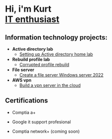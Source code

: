 <h1>Hi, i'm Kurt <br/><a href="https">IT enthusiast</a>

<h2> Information technology projects:</h2>

- <b>Active directory lab</b>
  - [Setting up Active directory home lab](https://github.com/KurtRoepke/Active-Directory-Lab)
- <b>Rebuild profile lab</b>
  - [Corrupted profile rebuild](https://github.com/KurtRoepke/Rebuild-profile) 
- <b>File server</b>
  - [Create a file server Windows server 2022](https://github.com/KurtRoepke/File-Server-Setup)
- <b>AWS vpn</b>
  - [Build a vpn server in the cloud](https://github.com/KurtRoepke/AWS-vpn-)
<!--- <b>next repo</b>
  - [Package Delivery Application (Datastructures and Algorithms Demo)](https://github.com/joshmadakor1/Package-Delivery-Pathfinding-Algorithm)  -->

<h2>Certifications</h2>

- Comptia a+

- Google it support profesional

- Comptia network+  (coming soon)
  

<!-- <h2>Connect with me:</h2>


[<img align="left" alt="JoshMadakor | LinkedIn" width="22px" src="https://cdn.jsdelivr.net/npm/simple-icons@v3/icons/linkedin.svg" />][linkedin]







Here are some ideas to get you started:

- 🔭 I’m currently working on ...
- 🌱 I’m currently learning ...
- 👯 I’m looking to collaborate on ...
- 🤔 I’m looking for help with ...
- 💬 Ask me about ...
- 📫 How to reach me: ...
- 😄 Pronouns: ...
- ⚡ Fun fact: ...
-->
